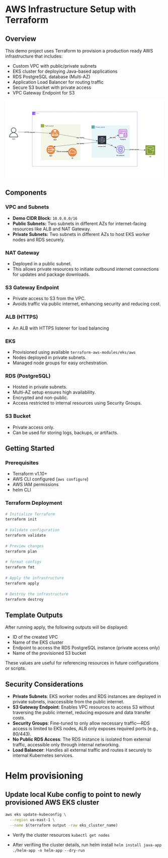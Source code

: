 # AWS Infrastructure Setup with Terraform

## Overview

This demo project uses Terraform to provision a production ready AWS infrastructure that includes:

- Custom VPC with public/private subnets
- EKS cluster for deploying Java-based applications
- RDS PostgreSQL database (Multi-AZ)
- Application Load Balancer for routing traffic
- Secure S3 bucket with private access
- VPC Gateway Endpoint for S3

![Network Diagram](network.jpg)

## Components

### VPC and Subnets

- **Demo CIDR Block:** `10.0.0.0/16`
- **Public Subnets:** Two subnets in different AZs for internet-facing resources like ALB and NAT Gateway.
- **Private Subnets:** Two subnets in different AZs to host EKS worker nodes and RDS securely.

### NAT Gateway

- Deployed in a public subnet.
- This allows private resources to initiate outbound internet connections for updates and package downloads.

### S3 Gateway Endpoint

- Private access to S3 from the VPC.
- Avoids traffic via public internet, enhancing security and reducing cost.

### ALB (HTTPS)

- An ALB with HTTPS listener for load balancing

### EKS

- Provisioned using available `terraform-aws-modules/eks/aws`
- Nodes deployed in private subnets.
- Managed node groups for easy orchestration.

### RDS (PostgreSQL)

- Hosted in private subnets.
- Multi-AZ setup ensures high availability.
- Encrypted and non-public.
- Access restricted to internal resources using Security Groups.

### S3 Bucket

- Private access only.
- Can be used for storing logs, backups, or artifacts.

## Getting Started

### Prerequisites

- Terraform v1.10+
- AWS CLI configured (`aws configure`)
- AWS IAM permissions
- helm CLI

### Terraform Deployment

```sh
# Initialize Terraform
terraform init

# Validate configuration
terraform validate

# Preview changes
terraform plan

# format configs
terraform fmt

# Apply the infrastructure
terraform apply

# Destroy the infrastructure
terraform destroy
```

## Template Outputs

After running apply, the following outputs will be displayed:

- ID of the created VPC
- Name of the EKS cluster
- Endpoint to access the RDS PostgreSQL instance (private access only)
- Name of the provisioned S3 bucket

These values are useful for referencing resources in future configurations or scripts.

## Security Considerations

- **Private Subnets**: EKS worker nodes and RDS instances are deployed in private subnets, inaccessible from the public internet.
- **S3 Gateway Endpoint**: Enables VPC resources to access S3 without traversing the public internet, reducing exposure and data transfer costs.
- **Security Groups**: Fine-tuned to only allow necessary traffic—RDS access is limited to EKS nodes, ALB only exposes required ports (e.g., 80/443).
- **No Public RDS Access**: The RDS instance is isolated from external traffic, accessible only through internal networking.
- **Load Balancer**: Handles all external traffic and routes it securely to internal Kubernetes services.

# Helm provisioning

## Update local Kube config to point to newly provisioned AWS EKS cluster

```sh
aws eks update-kubeconfig \
  --region us-east-1 \
  --name $(terraform output -raw eks_cluster_name)
```

- Verify the cluster resources
`kubectl get nodes`

- After verifiing the cluster details, run helm install 
`helm install java-app ./helm-app -n helm-app --dry-run`

